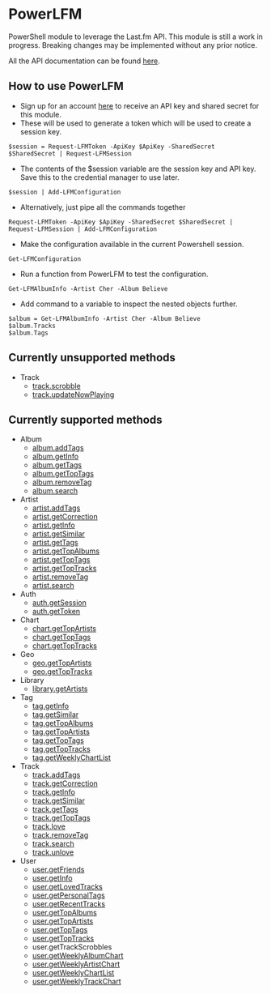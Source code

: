 # PowerLFM

PowerShell module to leverage the Last.fm API. This module is still a work in progress. Breaking changes may be implemented without any prior notice.

All the API documentation can be found [here](https://www.last.fm/api/intro).

## How to use PowerLFM

* Sign up for an account [here](https://www.last.fm/api/account/create) to receive an API key and shared secret for this module.
* These will be used to generate a token which will be used to create a session key.

```text
$session = Request-LFMToken -ApiKey $ApiKey -SharedSecret $SharedSecret | Request-LFMSession
```

* The contents of the $session variable are the session key and API key. Save this to the credential manager to use later.

```text
$session | Add-LFMConfiguration
```

* Alternatively, just pipe all the commands together

```text
Request-LFMToken -ApiKey $ApiKey -SharedSecret $SharedSecret | Request-LFMSession | Add-LFMConfiguration
```

* Make the configuration available in the current Powershell session.

```text
Get-LFMConfiguration
```

* Run a function from PowerLFM to test the configuration.

```text
Get-LFMAlbumInfo -Artist Cher -Album Believe
```

* Add command to a variable to inspect the nested objects further.

```text
$album = Get-LFMAlbumInfo -Artist Cher -Album Believe
$album.Tracks
$album.Tags
```

## Currently unsupported methods

* Track
  * [track.scrobble](https://www.last.fm/api/show/track.scrobble)
  * [track.updateNowPlaying](https://www.last.fm/api/show/track.updateNowPlaying)

## Currently supported methods

* Album
  * [album.addTags](https://www.last.fm/api/show/album.addTags)
  * [album.getInfo](https://www.last.fm/api/show/album.getInfo)
  * [album.getTags](https://www.last.fm/api/show/album.getTags)
  * [album.getTopTags](https://www.last.fm/api/show/album.getTopTags)
  * [album.removeTag](https://www.last.fm/api/show/album.removeTag)
  * [album.search](https://www.last.fm/api/show/album.search)
* Artist
  * [artist.addTags](https://www.last.fm/api/show/artist.addTags)
  * [artist.getCorrection](https://www.last.fm/api/show/artist.getCorrection)
  * [artist.getInfo](https://www.last.fm/api/show/artist.getInfo)
  * [artist.getSimilar](https://www.last.fm/api/show/artist.getSimilar)
  * [artist.getTags](https://www.last.fm/api/show/artist.getTags)
  * [artist.getTopAlbums](https://www.last.fm/api/show/artist.getTopAlbums)
  * [artist.getTopTags](https://www.last.fm/api/show/artist.getTopTags)
  * [artist.getTopTracks](https://www.last.fm/api/show/artist.getTopTracks)
  * [artist.removeTag](https://www.last.fm/api/show/artist.removeTag)
  * [artist.search](https://www.last.fm/api/show/artist.search)
* Auth
  * [auth.getSession](https://www.last.fm/api/show/auth.getSession)
  * [auth.getToken](https://www.last.fm/api/show/auth.getToken)
* Chart
  * [chart.getTopArtists](https://www.last.fm/api/show/chart.getTopArtists)
  * [chart.getTopTags](https://www.last.fm/api/show/chart.getTopTags)
  * [chart.getTopTracks](https://www.last.fm/api/show/chart.getTopTracks)
* Geo
  * [geo.getTopArtists](https://www.last.fm/api/show/geo.getTopArtists)
  * [geo.getTopTracks](https://www.last.fm/api/show/geo.getTopTracks)
* Library
  * [library.getArtists](https://www.last.fm/api/show/library.getArtists)
* Tag
  * [tag.getInfo](https://www.last.fm/api/show/tag.getInfo)
  * [tag.getSimilar](https://www.last.fm/api/show/tag.getSimilar)
  * [tag.getTopAlbums](https://www.last.fm/api/show/tag.getTopAlbums)
  * [tag.getTopArtists](https://www.last.fm/api/show/tag.getTopArtists)
  * [tag.getTopTags](https://www.last.fm/api/show/tag.getTopTags)
  * [tag.getTopTracks](https://www.last.fm/api/show/tag.getTopTracks)
  * [tag.getWeeklyChartList](https://www.last.fm/api/show/tag.getWeeklyChartList)
* Track
  * [track.addTags](https://www.last.fm/api/show/track.addTags)
  * [track.getCorrection](https://www.last.fm/api/show/track.getCorrection)
  * [track.getInfo](https://www.last.fm/api/show/track.getInfo)
  * [track.getSimilar](https://www.last.fm/api/show/track.getSimilar)
  * [track.getTags](https://www.last.fm/api/show/track.getTags)
  * [track.getTopTags](https://www.last.fm/api/show/track.getTopTags)
  * [track.love](https://www.last.fm/api/show/track.love)
  * [track.removeTag](https://www.last.fm/api/show/track.removeTag)
  * [track.search](https://www.last.fm/api/show/track.search)
  * [track.unlove](https://www.last.fm/api/show/track.unlove)
* User
  * [user.getFriends](https://www.last.fm/api/show/user.getFriends)
  * [user.getInfo](https://www.last.fm/api/show/user.getInfo)
  * [user.getLovedTracks](https://www.last.fm/api/show/user.getLovedTracks)
  * [user.getPersonalTags](https://www.last.fm/api/show/user.getPersonalTags)
  * [user.getRecentTracks](https://www.last.fm/api/show/user.getRecentTracks)
  * [user.getTopAlbums](https://www.last.fm/api/show/user.getTopAlbums)
  * [user.getTopArtists](https://www.last.fm/api/show/user.getTopArtists)
  * [user.getTopTags](https://www.last.fm/api/show/user.getTopTags)
  * [user.getTopTracks](https://www.last.fm/api/show/user.getTopTracks)
  * user.getTrackScrobbles
  * [user.getWeeklyAlbumChart](https://www.last.fm/api/show/user.getWeeklyAlbumChart)
  * [user.getWeeklyArtistChart](https://www.last.fm/api/show/user.get-WeeklyArtistChart)
  * [user.getWeeklyChartList](https://www.last.fm/api/show/user.getWeeklyChartList)
  * [user.getWeeklyTrackChart](https://www.last.fm/api/show/user.getWeeklyTrackChart)


